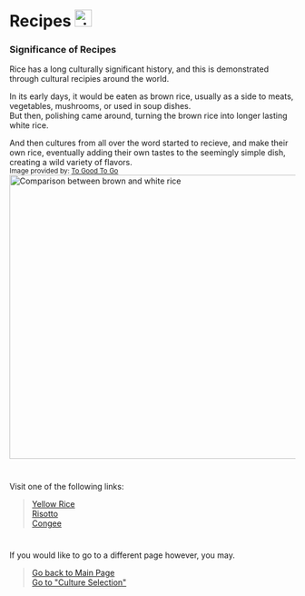 # Recipes <img src="https://cdn-icons-png.flaticon.com/512/98/98022.png" alt="rice bowl logo" width="30" height="30">
### Significance of Recipes
Rice has a long culturally significant history, and this is demonstrated through cultural recipies around the world. 

In its early days, it would be eaten as brown rice, usually as a side to meats, vegetables, mushrooms, or used in soup dishes.   
But then, polishing came around, turning the brown rice into longer lasting white rice.  

And then cultures from all over the word started to recieve, and make their own rice, eventually adding their own tastes to the seemingly simple dish, creating a wild variety of flavors.  
<sub>Image provided by: [To Good To Go](https://www.toogoodtogo.com/en-us/blog/rice-past-best-if-used-by-date)</sub>  
<img src="https://cdn.sanity.io/images/nqimd3nr/production/51329e31364893c260815aaa18a1b4e15bc2d664-4368x2448.jpg?w=792&fit=max&auto=format" alt="Comparison between brown and white rice" width="800" height="500">

#
Visit one of the following links:  
> [Yellow Rice](../Recipes/YellowRice.md)  
> [Risotto](../Cultures/Risotto.md)  
> [Congee](../Recipes/Congee.md)  

# 
If you would like to go to a different page however, you may.
> [Go back to Main Page](../rice.md)  
> [Go to "Culture Selection"](../Cultures/Culture_Selection.md)
